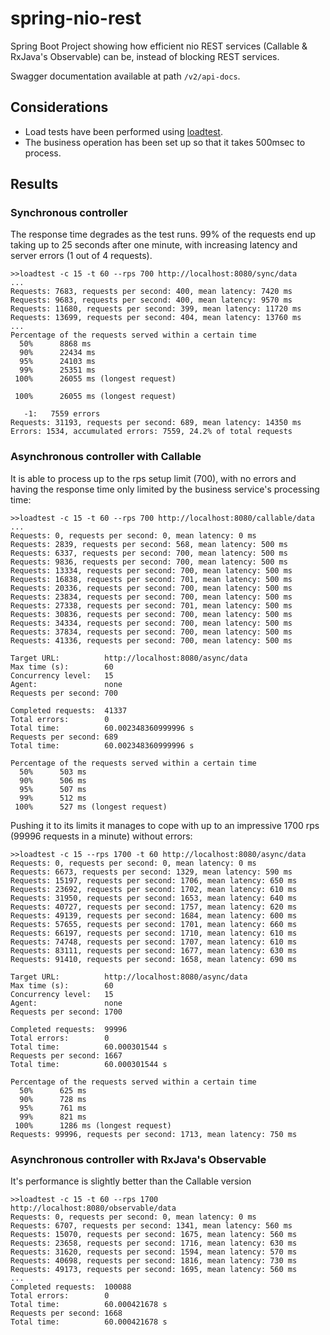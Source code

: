 # spring-nio-rest

Spring Boot Project showing how efficient nio REST services (Callable & RxJava's Observable) can be, instead of blocking REST services.

Swagger documentation available at path `/v2/api-docs`.

## Considerations
* Load tests have been performed using [loadtest](https://github.com/alexfernandez/loadtest). 
* The business operation has been set up so that it takes 500msec to process.

## Results

### Synchronous controller

The response time degrades as the test runs. 99% of the requests end up taking up to 25 seconds after one minute, with increasing latency and server errors (1 out of 4 requests).

    >>loadtest -c 15 -t 60 --rps 700 http://localhost:8080/sync/data    
    ...
    Requests: 7683, requests per second: 400, mean latency: 7420 ms
    Requests: 9683, requests per second: 400, mean latency: 9570 ms
    Requests: 11680, requests per second: 399, mean latency: 11720 ms
    Requests: 13699, requests per second: 404, mean latency: 13760 ms
    ...
    Percentage of the requests served within a certain time
      50%      8868 ms
      90%      22434 ms
      95%      24103 ms
      99%      25351 ms
     100%      26055 ms (longest request)
    
     100%      26055 ms (longest request)
    
       -1:   7559 errors
    Requests: 31193, requests per second: 689, mean latency: 14350 ms
    Errors: 1534, accumulated errors: 7559, 24.2% of total requests

### Asynchronous controller with Callable

It is able to process up to the rps setup limit (700), with no errors and having the response time only limited by the business service's processing time: 

    >>loadtest -c 15 -t 60 --rps 700 http://localhost:8080/callable/data    
    ...
    Requests: 0, requests per second: 0, mean latency: 0 ms
    Requests: 2839, requests per second: 568, mean latency: 500 ms
    Requests: 6337, requests per second: 700, mean latency: 500 ms
    Requests: 9836, requests per second: 700, mean latency: 500 ms
    Requests: 13334, requests per second: 700, mean latency: 500 ms
    Requests: 16838, requests per second: 701, mean latency: 500 ms
    Requests: 20336, requests per second: 700, mean latency: 500 ms
    Requests: 23834, requests per second: 700, mean latency: 500 ms
    Requests: 27338, requests per second: 701, mean latency: 500 ms
    Requests: 30836, requests per second: 700, mean latency: 500 ms
    Requests: 34334, requests per second: 700, mean latency: 500 ms
    Requests: 37834, requests per second: 700, mean latency: 500 ms
    Requests: 41336, requests per second: 700, mean latency: 500 ms

    Target URL:          http://localhost:8080/async/data
    Max time (s):        60
    Concurrency level:   15
    Agent:               none
    Requests per second: 700

    Completed requests:  41337
    Total errors:        0
    Total time:          60.002348360999996 s
    Requests per second: 689
    Total time:          60.002348360999996 s

    Percentage of the requests served within a certain time
      50%      503 ms
      90%      506 ms
      95%      507 ms
      99%      512 ms
     100%      527 ms (longest request)

Pushing it to its limits it manages to cope with up to an impressive 1700 rps (99996 requests in a minute) without errors:

    >>loadtest -c 15 --rps 1700 -t 60 http://localhost:8080/async/data
    Requests: 0, requests per second: 0, mean latency: 0 ms
    Requests: 6673, requests per second: 1329, mean latency: 590 ms
    Requests: 15197, requests per second: 1706, mean latency: 650 ms
    Requests: 23692, requests per second: 1702, mean latency: 610 ms
    Requests: 31950, requests per second: 1653, mean latency: 640 ms
    Requests: 40727, requests per second: 1757, mean latency: 620 ms
    Requests: 49139, requests per second: 1684, mean latency: 600 ms
    Requests: 57655, requests per second: 1701, mean latency: 660 ms
    Requests: 66197, requests per second: 1710, mean latency: 610 ms
    Requests: 74748, requests per second: 1707, mean latency: 610 ms
    Requests: 83111, requests per second: 1677, mean latency: 630 ms
    Requests: 91410, requests per second: 1658, mean latency: 690 ms

    Target URL:          http://localhost:8080/async/data
    Max time (s):        60
    Concurrency level:   15
    Agent:               none
    Requests per second: 1700

    Completed requests:  99996
    Total errors:        0
    Total time:          60.000301544 s
    Requests per second: 1667
    Total time:          60.000301544 s

    Percentage of the requests served within a certain time
      50%      625 ms
      90%      728 ms
      95%      761 ms
      99%      821 ms
     100%      1286 ms (longest request)
    Requests: 99996, requests per second: 1713, mean latency: 750 ms
    
### Asynchronous controller with RxJava's Observable

It's performance is slightly better than the Callable version

    >>loadtest -c 15 -t 60 --rps 1700 http://localhost:8080/observable/data
    Requests: 0, requests per second: 0, mean latency: 0 ms
    Requests: 6707, requests per second: 1341, mean latency: 560 ms
    Requests: 15070, requests per second: 1675, mean latency: 560 ms
    Requests: 23658, requests per second: 1716, mean latency: 630 ms
    Requests: 31620, requests per second: 1594, mean latency: 570 ms
    Requests: 40698, requests per second: 1816, mean latency: 730 ms
    Requests: 49173, requests per second: 1695, mean latency: 560 ms
    ...
    Completed requests:  100088
    Total errors:        0
    Total time:          60.000421678 s
    Requests per second: 1668
    Total time:          60.000421678 s

